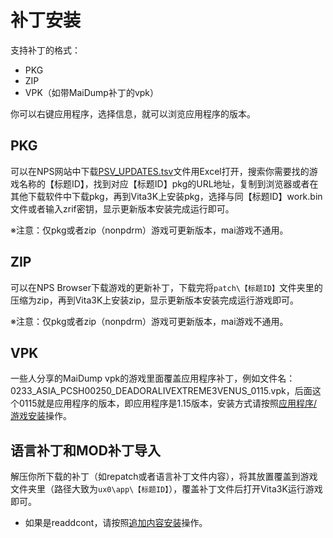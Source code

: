 # 补丁安装
支持补丁的格式：
- PKG
- ZIP
- VPK（如带MaiDump补丁的vpk）

你可以右键应用程序，选择信息，就可以浏览应用程序的版本。

## PKG
可以在NPS网站中下载[PSV_UPDATES.tsv](https://nopaystation.com/tsv/PSV_UPDATES.tsv)文件用Excel打开，搜索你需要找的游戏名称的【标题ID】，找到对应【标题ID】pkg的URL地址，复制到浏览器或者在其他下载软件中下载pkg，再到Vita3K上安装pkg，选择与同【标题ID】work.bin文件或者输入zrif密钥，显示更新版本安装完成运行即可。

※注意：仅pkg或者zip（nonpdrm）游戏可更新版本，mai游戏不通用。

## ZIP
可以在NPS Browser下载游戏的更新补丁，下载完将`patch\【标题ID】`文件夹里的压缩为zip，再到Vita3K上安装zip，显示更新版本安装完成运行游戏即可。

※注意：仅pkg或者zip（nonpdrm）游戏可更新版本，mai游戏不通用。

## VPK
一些人分享的MaiDump vpk的游戏里面覆盖应用程序补丁，例如文件名：0233_ASIA_PCSH00250_DEADORALIVEXTREME3VENUS_0115.vpk，后面这个0115就是应用程序的版本，即应用程序是1.15版本，安装方式请按照[应用程序/游戏安装](http://croden1999.github.io/Vita3K-quick-guide/README_APP#vpk)操作。

## 语言补丁和MOD补丁导入
解压你所下载的补丁（如repatch或者语言补丁文件内容），将其放置覆盖到游戏文件夹里（路径大致为`ux0\app\【标题ID】`），覆盖补丁文件后打开Vita3K运行游戏即可。
- 如果是readdcont，请按照[追加内容安装](http://croden1999.github.io/Vita3K-quick-guide/README_ADDCONT#decrypt)操作。
